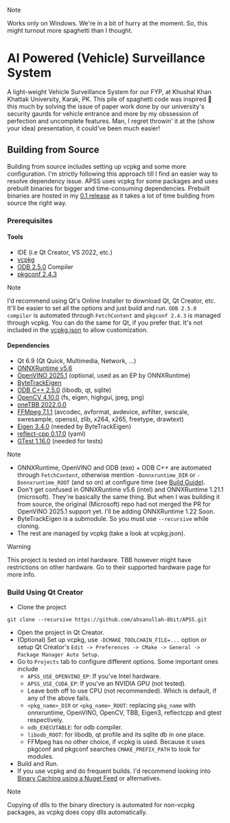 > [!NOTE]
> Works only on Windows.
> We're in a bit of hurry at the moment. So, this might turnout more spaghetti than I thought.


# AI Powered (Vehicle) Surveillance System
A light-weight Vehicle Surveillance System for our FYP, at Khushal Khan Khattak University, Karak, PK. This pile of spaghetti code
was inspired 🤏 this much by solving the issue of paper work done by our university's security gaurds for vehicle entrance and more
by my obssession of perfection and uncomplete features. Man, I regret throwin' it at the (show your idea) presentation, it could've been much easier!

## Building from Source
Building from source includes setting up vcpkg and some more configuration. I'm strictly following this approach till I find an easier
way to resolve dependency issue. APSS uses vcpkg for some packages and uses prebuilt binaries for bigger and time-consuming dependencies.
Prebuilt binaries are hosted in my [0.1 release](https://github.com/ahsanullah-8bit/APSS/releases/tag/v0.1) as it takes a lot of time building from source the right way.

### Prerequisites

#### Tools
* IDE (i.e Qt Creator, VS 2022, etc.)
* [vcpkg](https://learn.microsoft.com/en-us/vcpkg/get_started/overview)
* [ODB 2.5.0](https://github.com/codesynthesis-com/odb.git) Compiler
* [pkgconf 2.4.3](https://github.com/pkgconf/pkgconf.git)

> [!NOTE]
> I'd recommend using Qt's Online Installer to download Qt, Qt Creator, etc. It'll be easier to set all the options and just build and run.
> `ODB 2.5.0 compiler` is automated through `FetchContent` and `pkgconf 2.4.3` is managed through vcpkg. 
> You can do the same for Qt, if you prefer that. It's not included in the [vcpkg.json](vcpkg.json) to allow customization.

#### Dependencies
* Qt 6.9 (Qt Quick, Multimedia, Network, ...)
* [ONNXRuntime v5.6](https://github.com/intel/onnxruntime.git)
* [OpenVINO 2025.1](https://github.com/openvinotoolkit/openvino.git) (optional, used as an EP by ONNXRuntime)
* [ByteTrackEigen](https://github.com/ahsanullah-8bit/ByteTrackEigen.git)
* [ODB C++ 2.5.0](https://github.com/codesynthesis-com/odb.git) (libodb, qt, sqlite)
* [OpenCV 4.10.0](https://github.com/opencv/opencv/tree/master) (fs, eigen, highgui, jpeg, png)
* [oneTBB 2022.0.0](https://github.com/uxlfoundation/oneTBB.git)
* [FFMpeg 7.1.1](https://github.com/FFmpeg/FFmpeg.git) (avcodec, avformat, avdevice, avfilter, swscale, swresample, openssl, zlib, x264, x265, freetype, drawtext)
* [Eigen 3.4.0](https://github.com/PX4/eigen.git) (needed by ByteTrackEigen)
* [reflect-cpp 0.17.0](https://github.com/getml/reflect-cpp.git) (yaml)
* [GTest 1.16.0](https://github.com/google/googletest.git) (needed for tests)

> [!NOTE] 
> * ONNXRuntime, OpenVINO and ODB (exe) + ODB C++ are automated through `FetchContent`, otherwise mention `-Donnxruntime_DIR` or `-Donnxruntime_ROOT` (and so on) at configure time (see [Build Guide](#build-using-qt-creator)).
> * Don't get confused in ONNXRuntime v5.6 (intel) and ONNXRuntime 1.21.1 (microsoft). They're basically the same thing. But when I was building it from source, the original (Microsoft) repo had not merged the PR for OpenVINO 2025.1 support yet. I'll be adding ONNXRuntime 1.22 Soon.
> * ByteTrackEigen is a submodule. So you must use `--recursive` while cloning.
> * The rest are managed by vcpkg (take a look at vcpkg.json). 

> [!WARNING] 
> This project is tested on intel hardware. TBB however might have restrictions on other hardware. Go to their supported hardware page for more info.

### Build Using Qt Creator

* Clone the project

```
git clone --recursive https://github.com/ahsanullah-8bit/APSS.git
```
* Open the project in Qt Creator.
* (Optional) Set up vcpkg, use `-DCMAKE_TOOLCHAIN_FILE=...` option or setup Qt Creator's `Edit -> Preferences -> CMake -> General -> Package Manager Auto Setup`.
* Go to `Projects` tab to configure different options. Some important ones include
    * `APSS_USE_OPENVINO_EP`: If you've Intel hardware.
	* `APSS_USE_CUDA_EP`: If you've an NVIDIA GPU (not tested).
	* Leave both off to use CPU (not recommended). Which is default, if any of the above fails.
	* `<pkg_name>_DIR` or `<pkg_name>_ROOT`: replacing `pkg_name` with onnxruntime, OpenVINO, OpenCV, TBB, Eigen3, reflectcpp and gtest respectively.
	* `odb_EXECUTABLE`: for odb compiler.
	* `libodb_ROOT`: for libodb, qt profile and its sqlite db in one place.
	* FFMpeg has no other choice, if vcpkg is used. Because it uses pkgconf and pkgconf searches `CMAKE_PREFIX_PATH` to look for modules.
* Build and Run.
* If you use vcpkg and do frequent builds. I'd recommend looking into [Binary Caching using a Nuget Feed](https://learn.microsoft.com/en-us/vcpkg/consume/binary-caching-nuget) or alternatives.

> [!NOTE]
> Copying of dlls to the binary directory is automated for non-vcpkg packages, as vcpkg does copy dlls automatically.
